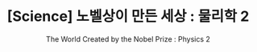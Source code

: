 ---
layout: post
title: "[Science] 노벨상이 만든 세상 : 물리학 2"
subtitle: "The World Created by the Nobel Prize : Physics 2"
category: books
tags: science book oxford
image:
path: /assets/img/books/science/2022-12-03/oxford_science.png
---